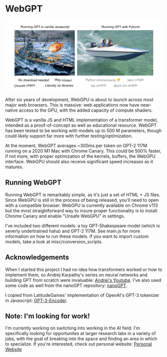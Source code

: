 # WebGPT

![webGPT](other/misc/header.png)

After six years of development, WebGPU is about to launch across most major web browsers. This is massive: web applications now have near-native access to the GPU, with the added capacity of compute shaders.

WebGPT is a vanilla JS and HTML implementation of a transformer model, intended as a proof-of-concept as well as educational resource. WebGPT has been tested to be working with models up to 500 M parameters, though could likely support far more with further testing/optimization.

At the moment, WebGPT averages ~300ms per token on GPT-2 117M running on a 2020 M1 Mac with Chrome Canary. This could be 500% faster, if not more, with proper optimization of the kernels, buffers, the WebGPU interface. WebGPU should also receive significant speed increases as it matures.

## Running WebGPT

Running WebGPT is remarkably simple, as it's just a set of HTML + JS files. Since WebGPU is still in the process of being released, you'll need to open with a compatible browser. WebGPU is currently available on Chrome v113 but the most straightforward way to insure proper functionality is to install Chrome Canary and enable "Unsafe WebGPU" in settings.

I've included two different models: a toy GPT-Shakespeare model (which is severly undertrained haha) and GPT-2 117M. See main.js for more information on how to run these models. If you want to import custom models, take a look at misc/conversion_scripts.

## Acknowledgements

When I started this project I had no idea how transformers worked or how to implement them, so Andrej Karpathy's series on neural networks and building GPT from scratch were invaluable: [Andrej's Youtube](https://www.youtube.com/@AndrejKarpathy). I've also used some code as well from the nanoGPT repository: [nanoGPT](https://github.com/karpathy/nanoGPT).

I copied from LatitudeGames' implementation of OpenAI's GPT-3 tokenizer in Javascript: [GPT-3-Encoder](https://github.com/latitudegames/GPT-3-Encoder).

## Note: I'm looking for work!

I'm currently working on switching into working in the AI field. I'm specifically looking for opportunites at larger research labs in a variety of jobs, with the goal of breaking into the space and finding an area in which to specialize. If you're interested, check out personal website: [Personal Website](https:/depue.design/)
